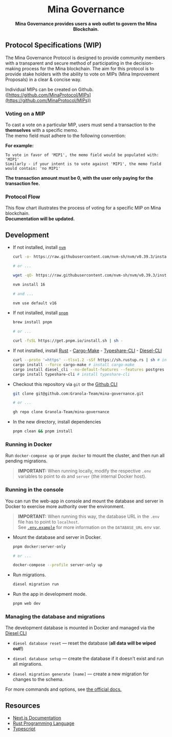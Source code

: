 <h1 align="center">Mina Governance</h1>

<p align="center">
  <b>Mina Governance provides users a web outlet to govern the Mina Blockchain.</b>
</p>

## Protocol Specifications (WIP)

The Mina Governance Protocol is designed to provide community members with a transparent and secure method of participating in the decision-making process for the Mina blockchain. The aim for this protocol is to provide stake holders with the ability to vote on MIPs (Mina Improvement Proposals) in a clear & concise way.

Individual MIPs can be created on Github. ([https://github.com/MinaProtocol/MIPs](https://github.com/MinaProtocol/MIPs))

### Voting on a MIP

To cast a vote on a particular MIP, users must send a transaction to the **themselves** with a specific memo.<br>
The memo field must adhere to the following convention:<br>

**For example:**

```
To vote in favor of 'MIP1', the memo field would be populated with: 'MIP1'
Similarly - if your intent is to vote against 'MIP1', the memo field would contain: 'no MIP1'
```

**The transaction amount must be 0, with the user only paying for the transaction fee.**

### Protocol Flow

This flow chart illustrates the process of voting for a specific MIP on Mina blockchain.<br>
**Documentation will be updated.**

## Development

- If not installed, install [`nvm`](https://github.com/nvm-sh/nvm)

  ```bash
  curl -o- https://raw.githubusercontent.com/nvm-sh/nvm/v0.39.3/install.sh | bash

  # or ...

  wget -qO- https://raw.githubusercontent.com/nvm-sh/nvm/v0.39.3/install.sh | bash
  ```

  ```bash
  nvm install 16

  # and ...

  nvm use default v16
  ```

- If not installed, install [`pnpm`](https://pnpm.io/)

  ```bash
  brew install pnpm

  # or ...

  curl -fsSL https://get.pnpm.io/install.sh | sh -
  ```

- If not installed, install [Rust](https://www.rust-lang.org/) - [Cargo-Make](https://github.com/sagiegurari/cargo-make) - [Typeshare-CLI](https://github.com/1Password/typeshare) - [Diesel-CLI](https://crates.io/crates/diesel_cli/2.0.1)

  ```bash
  curl --proto '=https' --tlsv1.2 -sSf https://sh.rustup.rs | sh # install rust
  cargo install --force cargo-make # install cargo-make
  cargo install diesel_cli --no-default-features --features postgres # install diesel-cli
  cargo install typeshare-cli # install typeshare-cli
  
  ```

- Checkout this repository via `git` or the [Github CLI](https://cli.github.com/)

  ```bash
  git clone git@github.com:Granola-Team/mina-governance.git

  # or ...

  gh repo clone Granola-Team/mina-governance
  ```

- In the new directory, install dependencies

  ```bash
  pnpm clean && pnpm install
  ```

### Running in Docker

Run `docker-compose up` or `pnpm docker` to mount the cluster, and then run all pending migrations.

> **IMPORTANT:**
When running locally, modify the respective `.env` variables to point to `db` and `server` (the internal Docker host).

### Running in the console

You can run the web-app in console and mount the database and server in Docker to exercise more authority over the environment.

> **IMPORTANT:** When running this way, the database URL in the `.env` file has to point to `localhost`.</br>
See [`.env.example`](./.env.example) for more information on the `DATABASE_URL` env var.

- Mount the database and server in Docker.

  ```sh
  pnpm docker:server-only
  
  # or ...
  
  docker-compose --profile server-only up
  ```

- Run migrations.

  ```sh
  diesel migration run
  ```

- Run the app in development mode.

  ```sh
  pnpm web dev
  ```

### Managing the database and migrations

The development database is mounted in Docker and managed via the
[Diesel CLI](https://diesel.rs/guides/getting-started)

- `diesel database reset` — reset the database (**all data will be wiped out!**)

- `diesel database setup` — create the database if it doesn't exist and run all migrations.

- `diesel migration generate [name]` — create a new migration for changes to the schema.

For more commands and options, see [the official docs.](https://crates.io/crates/diesel_cli)

## Resources

- [Next.js Documentation](https://nextjs.org/docs/getting-started)
- [Rust Programming Language](https://doc.rust-lang.org/book/)
- [Typescript](https://www.typescriptlang.org/docs/)
